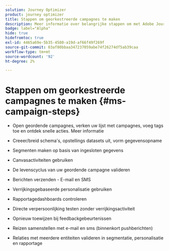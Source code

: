 ```yaml
---
solution: Journey Optimizer
product: journey optimizer
title: Stappen om georkestreerde campagnes te maken
description: Meer informatie over belangrijke stappen om met Adobe Journey Optimizer georkestreerde campagnes te maken
badge: label="Alpha"
hide: true
hidefromtoc: true
exl-id: 4465a69e-5b35-4580-a19d-af66f49f269f
source-git-commit: 03af80bbaa347237059abe74f26274df5ab39caa
workflow-type: tm+mt
source-wordcount: '92'
ht-degree: 2%

---
```


# Stappen om georkestreerde campagnes te maken {#ms-campaign-steps}


* Open geordende campagnes, verken uw lijst met campagnes, voeg tags toe en ontdek snelle acties. Meer informatie
* Creeer/breid schema&#39;s, opstellings datasets uit, vorm gegevensopname

* Segmenten maken op basis van ingesloten gegevens
* Canvasactiviteiten gebruiken
* De levenscyclus van uw geordende campagne valideren

* Berichten verzenden - E-mail en SMS
* Verrijkingsgebaseerde personalisatie gebruiken
* Rapportagedashboards controleren

* Directe verpersoonlijking testen zonder verrijkingsactiviteit
* Opnieuw toewijzen bij feedbackgebeurtenissen
* Reizen samenstellen met e-mail en sms (binnenkort pushberichten)

* Relaties met meerdere entiteiten valideren in segmentatie, personalisatie en rapportage



